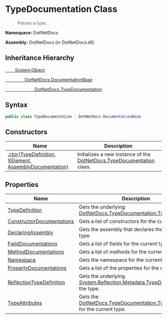 # TypeDocumentation Class
> Parses a type.

**Namespace:** DotNetDocs

**Assembly:** DotNetDocs (in DotNetDocs.dll)
## Inheritance Hierarchy
[&nbsp;&nbsp;&nbsp;&nbsp;&nbsp;&nbsp;&nbsp;&nbsp;System.Object](https://www.google.com/search?q=&nbsp;&nbsp;&nbsp;&nbsp;&nbsp;&nbsp;&nbsp;&nbsp;System.Object&btnI=)

[&nbsp;&nbsp;&nbsp;&nbsp;&nbsp;&nbsp;&nbsp;&nbsp;&nbsp;&nbsp;&nbsp;&nbsp;&nbsp;&nbsp;&nbsp;&nbsp;DotNetDocs.DocumentationBase](https://www.google.com/search?q=&nbsp;&nbsp;&nbsp;&nbsp;&nbsp;&nbsp;&nbsp;&nbsp;&nbsp;&nbsp;&nbsp;&nbsp;&nbsp;&nbsp;&nbsp;&nbsp;DotNetDocs.DocumentationBase&btnI=)

[&nbsp;&nbsp;&nbsp;&nbsp;&nbsp;&nbsp;&nbsp;&nbsp;&nbsp;&nbsp;&nbsp;&nbsp;&nbsp;&nbsp;&nbsp;&nbsp;&nbsp;&nbsp;&nbsp;&nbsp;&nbsp;&nbsp;&nbsp;&nbsp;DotNetDocs.TypeDocumentation](https://www.google.com/search?q=&nbsp;&nbsp;&nbsp;&nbsp;&nbsp;&nbsp;&nbsp;&nbsp;&nbsp;&nbsp;&nbsp;&nbsp;&nbsp;&nbsp;&nbsp;&nbsp;&nbsp;&nbsp;&nbsp;&nbsp;&nbsp;&nbsp;&nbsp;&nbsp;DotNetDocs.TypeDocumentation&btnI=)

## Syntax
```csharp
public class TypeDocumentation : DotNetDocs.DocumentationBase
```
## Constructors
|Name|Description|
|---|---|
|[.ctor(TypeDefinition, XElement, AssemblyDocumentation)](/docs/DotNetDocs/TypeDocumentation/Constructors/.ctor_TypeDefinition%2c%20XElement%2c%20AssemblyDocum5174.md)|Initializes a new instance of the [DotNetDocs.TypeDocumentation](https://www.google.com/search?q=DotNetDocs.TypeDocumentation&btnI=) class.|
## Properties
|Name|Description|
|---|---|
|[TypeDefinition](/docs/DotNetDocs/TypeDocumentation/Properties/TypeDefinition.md)|Gets the underlying [DotNetDocs.TypeDocumentation.TypeDefinition](https://www.google.com/search?q=DotNetDocs.TypeDocumentation.TypeDefinition&btnI=).|
|[ConstructorDocumentations](/docs/DotNetDocs/TypeDocumentation/Properties/ConstructorDocumentations.md)|Gets a list of constructors for the current type.|
|[DeclaringAssembly](/docs/DotNetDocs/TypeDocumentation/Properties/DeclaringAssembly.md)|Gets the assembly that declares the current type.|
|[FieldDocumentations](/docs/DotNetDocs/TypeDocumentation/Properties/FieldDocumentations.md)|Gets a list of fields for the current type.|
|[MethodDocumentations](/docs/DotNetDocs/TypeDocumentation/Properties/MethodDocumentations.md)|Gets a list of methods for the current type.|
|[Namespace](/docs/DotNetDocs/TypeDocumentation/Properties/Namespace.md)|Gets the namespace for the current type.|
|[PropertyDocumentations](/docs/DotNetDocs/TypeDocumentation/Properties/PropertyDocumentations.md)|Gets a list of the properties for the current type.|
|[ReflectionTypeDefinition](/docs/DotNetDocs/TypeDocumentation/Properties/ReflectionTypeDefinition.md)|Gets the underlying [System.Reflection.Metadata.TypeDefinition](https://www.google.com/search?q=System.Reflection.Metadata.TypeDefinition&btnI=) for the type.|
|[TypeAttributes](/docs/DotNetDocs/TypeDocumentation/Properties/TypeAttributes.md)|Gets the [DotNetDocs.TypeDocumentation.TypeAttributes](https://www.google.com/search?q=DotNetDocs.TypeDocumentation.TypeAttributes&btnI=) for the current type.|
